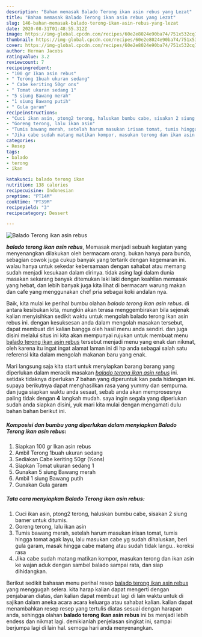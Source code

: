 ```yaml
---
description: "Bahan memasak Balado Terong ikan asin rebus yang Lezat"
title: "Bahan memasak Balado Terong ikan asin rebus yang Lezat"
slug: 146-bahan-memasak-balado-terong-ikan-asin-rebus-yang-lezat
date: 2020-08-31T01:48:55.312Z
image: https://img-global.cpcdn.com/recipes/60e2e8024e90ba74/751x532cq70/balado-terong-ikan-asin-rebus-foto-resep-utama.jpg
thumbnail: https://img-global.cpcdn.com/recipes/60e2e8024e90ba74/751x532cq70/balado-terong-ikan-asin-rebus-foto-resep-utama.jpg
cover: https://img-global.cpcdn.com/recipes/60e2e8024e90ba74/751x532cq70/balado-terong-ikan-asin-rebus-foto-resep-utama.jpg
author: Herman Jacobs
ratingvalue: 3.2
reviewcount: 7
recipeingredient:
- "100 gr Ikan asin rebus"
- " Terong 1buah ukuran sedang"
- " Cabe keriting 50gr ons"
- " Tomat ukuran sedang 1"
- "5 siung Bawang merah"
- "1 siung Bawang putih"
- " Gula garam"
recipeinstructions:
- "Cuci ikan asin, ptong2 terong, haluskan bumbu cabe, sisakan 2 siung bamer untuk ditumis."
- "Goreng terong, lalu ikan asin"
- "Tumis bawang merah, setelah harum masukan irisan tomat, tumis hingga tomat agak layu, lalu masukan cabe yg sudah dihaluskan, beri gula garam, masak hingga cabe matang atau sudah tidak langu.. koreksi rasa"
- "Jika cabe sudah matang matikan kompor, masukan terong dan ikan asin ke wajan aduk dengan sambel balado sampai rata, dan siap dihidangkan."
categories:
- Resep
tags:
- balado
- terong
- ikan

katakunci: balado terong ikan 
nutrition: 138 calories
recipecuisine: Indonesian
preptime: "PT14M"
cooktime: "PT39M"
recipeyield: "3"
recipecategory: Dessert

---
```



![Balado Terong ikan asin rebus](https://img-global.cpcdn.com/recipes/60e2e8024e90ba74/751x532cq70/balado-terong-ikan-asin-rebus-foto-resep-utama.jpg)

<b><i>balado terong ikan asin rebus</i></b>, Memasak menjadi sebuah kegiatan yang menyenangkan dilakukan oleh bermacam orang. bukan hanya para bunda, sebagian cowok juga cukup banyak yang tertarik dengan kegemaran ini. walau hanya untuk sekedar kebersamaan dengan sahabat atau memang sudah menjadi kesukaan dalam dirinya. tidak asing lagi dalam dunia masakan sekarang banyak ditemukan laki laki dengan keahlian memasak yang hebat, dan lebih banyak juga kita lihat di bermacam warung makan dan cafe yang menggunakan chef pria sebagai koki andalan nya.

Baik, kita mulai ke perihal bumbu olahan <i>balado terong ikan asin rebus</i>. di antara kesibukan kita, mungkin akan terasa menggembirakan bila sejenak kalian menyisihkan sedikit waktu untuk mengolah balado terong ikan asin rebus ini. dengan kesuksesan anda dalam mengolah masakan tersebut, dapat membuat diri kalian bangga oleh hasil menu anda sendiri. dan juga disini melalui situs ini kita akan mempunyai rujukan untuk membuat menu <u>balado terong ikan asin rebus</u> tersebut menjadi menu yang enak dan nikmat, oleh karena itu ingat ingat alamat laman ini di hp anda sebagai salah satu referensi kita dalam mengolah makanan baru yang enak.




Mari langsung saja kita start untuk menyiapkan barang barang yang diperlukan dalam meracik masakan <u><i>balado terong ikan asin rebus</i></u> ini. setidak tidaknya diperlukan <b>7</b> bahan yang diperuntuk kan pada hidangan ini. supaya berikutnya dapat menghasilkan rasa yang yummy dan sempurna. dan juga siapkan waktu anda sesaat, sebab anda akan memprosesnya paling tidak dengan <b>4</b> langkah mudah. saya ingin segala yang diperlukan sudah anda siapkan disini, yuk mari kita mulai dengan mengamati dulu bahan bahan berikut ini.

<!--inarticleads1-->

##### Komposisi dan bumbu yang diperlukan dalam menyiapkan Balado Terong ikan asin rebus:

1. Siapkan 100 gr Ikan asin rebus
1. Ambil  Terong 1buah ukuran sedang
1. Sediakan  Cabe keriting 50gr (½ons)
1. Siapkan  Tomat ukuran sedang 1
1. Gunakan 5 siung Bawang merah
1. Ambil 1 siung Bawang putih
1. Gunakan  Gula garam




<!--inarticleads2-->

##### Tata cara menyiapkan Balado Terong ikan asin rebus:

1. Cuci ikan asin, ptong2 terong, haluskan bumbu cabe, sisakan 2 siung bamer untuk ditumis.
1. Goreng terong, lalu ikan asin
1. Tumis bawang merah, setelah harum masukan irisan tomat, tumis hingga tomat agak layu, lalu masukan cabe yg sudah dihaluskan, beri gula garam, masak hingga cabe matang atau sudah tidak langu.. koreksi rasa
1. Jika cabe sudah matang matikan kompor, masukan terong dan ikan asin ke wajan aduk dengan sambel balado sampai rata, dan siap dihidangkan.




Berikut sedikit bahasan menu perihal resep <u>balado terong ikan asin rebus</u> yang menggugah selera. kita harap kalian dapat mengerti dengan penjabaran diatas, dan kalian dapat membuat lagi di lain waktu untuk di sajikan dalam aneka acara acara keluarga atau sahabat kalian. kalian dapat menambahkan resep resep yang tertulis diatas sesuai dengan harapan anda, sehingga olahan <b>balado terong ikan asin rebus</b> ini bs menjadi lebih endess dan nikmat lagi. demikianlah penjelasan singkat ini, sampai berjumpa lagi di lain hal. semoga hari anda menyenangkan.
